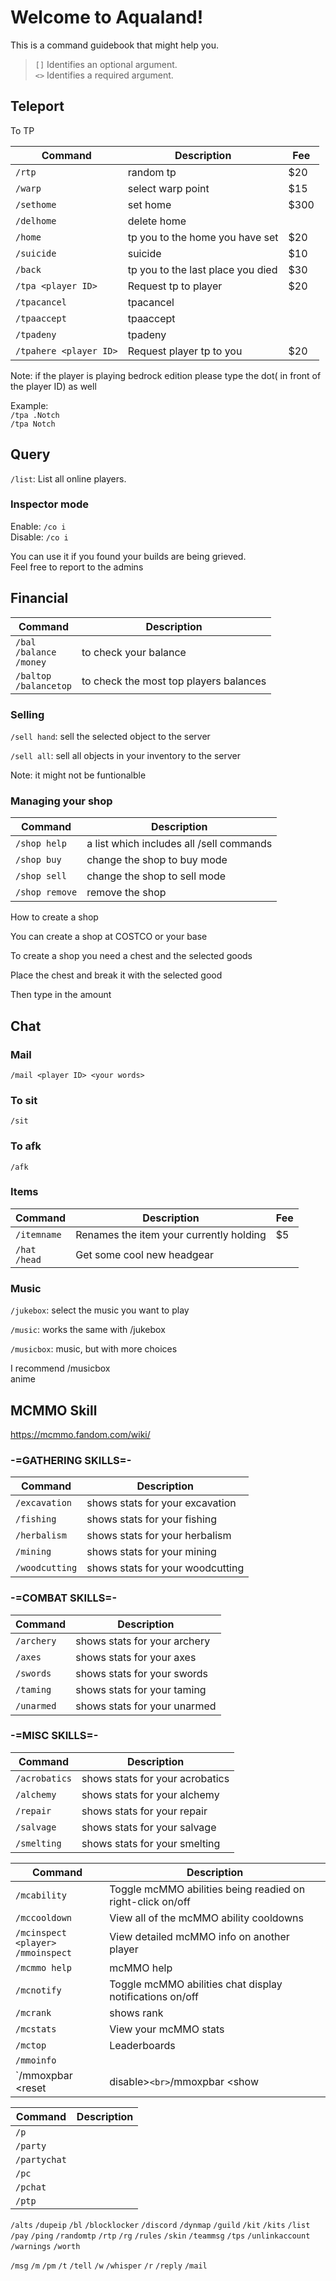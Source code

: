 # Welcome to Aqualand!  

This is a command guidebook that might help you.  

> `[]` Identifies an optional argument.  
> `<>` Identifies a required argument.

## Teleport

To TP  

| Command | Description | Fee |
| - | - | - |
| `/rtp` | random tp | $20 |
| `/warp` | select warp point | $15 |
| `/sethome` | set home | $300 |
| `/delhome` | delete home |  |
| `/home` | tp you to the home you have set | $20 |
| `/suicide` | suicide | $10 |
| `/back` | tp you to the last place you died | $30 |
| `/tpa <player ID>` | Request tp to player | $20 |
| `/tpacancel` | tpacancel |  |
| `/tpaaccept` | tpaaccept |  |
| `/tpadeny` | tpadeny |  |
| `/tpahere <player ID>` | Request player tp to you | $20 |

Note: if the player is playing bedrock edition please type the dot( in front of the player ID) as well  

Example:  
`/tpa .Notch`  
`/tpa Notch`  

## Query  

`/list`: List all online players.  

### Inspector mode  

Enable: `/co i`  
Disable: `/co i`  

You can use it if you found your builds are being grieved.  
Feel free to report to the admins  

## Financial  

| Command | Description |
| - | - |
| `/bal`<br>`/balance`<br>`/money` | to check your balance |
| `/baltop`<br>`/balancetop` | to check the most top players balances |

### Selling  

`/sell hand`: sell the selected object to the server  

`/sell all`: sell all objects in your inventory to the server  

Note: it might not be funtionalble  

### Managing your shop  

| Command | Description |
| - | - |
| `/shop help` | a list which includes all /sell commands |
| `/shop buy` | change the shop to buy mode |
| `/shop sell` | change the shop to sell mode |
| `/shop remove` | remove the shop |

How to create a shop  

You can create a shop at COSTCO or your base  

To create a shop you need a chest and the selected goods  

Place the chest and break it with the selected good  

Then type in the amount  

## Chat

### Mail  

`/mail <player ID> <your words>`  

### To sit  

`/sit`  

### To afk  

`/afk`  

### Items

| Command | Description | Fee |
| - | - | - |
| `/itemname` | Renames the item your currently holding | $5 |
| `/hat`<br>`/head` | Get some cool new headgear |  |

### Music  

`/jukebox`: select the music you want to play  

`/music`: works the same with /jukebox  

`/musicbox`: music, but with more choices  

I recommend /musicbox  
anime  

## MCMMO Skill  

https://mcmmo.fandom.com/wiki/
### -=GATHERING SKILLS=-  
| Command | Description |
| - | - |
| `/excavation` | shows stats for your excavation |
| `/fishing` | shows stats for your fishing |
| `/herbalism` | shows stats for your herbalism |
| `/mining` | shows stats for your mining |
| `/woodcutting` | shows stats for your woodcutting |
### -=COMBAT SKILLS=-  
| Command | Description |
| - | - |
| `/archery` | shows stats for your archery |
| `/axes` | shows stats for your axes |
| `/swords` | shows stats for your swords |
| `/taming` | shows stats for your taming |
| `/unarmed` | shows stats for your unarmed |
### -=MISC SKILLS=-  
| Command | Description |
| - | - |
| `/acrobatics` | shows stats for your acrobatics |
| `/alchemy` | shows stats for your alchemy |
| `/repair` | shows stats for your repair |
| `/salvage` | shows stats for your salvage |
| `/smelting` | shows stats for your smelting |

| Command | Description |
| - | - |
| `/mcability` | Toggle mcMMO abilities being readied on right-click on/off |
| `/mccooldown` | View all of the mcMMO ability cooldowns |
| `/mcinspect <player>`<br>`/mmoinspect` | View detailed mcMMO info on another player |
| `/mcmmo help` | mcMMO help |
| `/mcnotify` | Toggle mcMMO abilities chat display notifications on/off |
| `/mcrank` | shows rank |
| `/mcstats` | View your mcMMO stats |
| `/mctop` | Leaderboards |
| `/mmoinfo` | 
| `/mmoxpbar <reset|disable>`<br>`/mmoxpbar <show|hide|disable> <skillname>` | Player settings for mcMMO XP bars |

| Command | Description |
| - | - |
| `/p`
| `/party`
| `/partychat`
| `/pc`
| `/pchat`
| `/ptp`


`/alts`
`/dupeip`
`/bl`
`/blocklocker`
`/discord`
`/dynmap`
`/guild`
`/kit`
`/kits`
`/list`
`/pay`
`/ping`
`/randomtp`
`/rtp`
`/rg`
`/rules`
`/skin`
`/teammsg`
`/tps`
`/unlinkaccount`
`/warnings`
`/worth`

`/msg`
`/m`
`/pm`
`/t`
`/tell`
`/w`
`/whisper`
`/r`
`/reply`
`/mail`